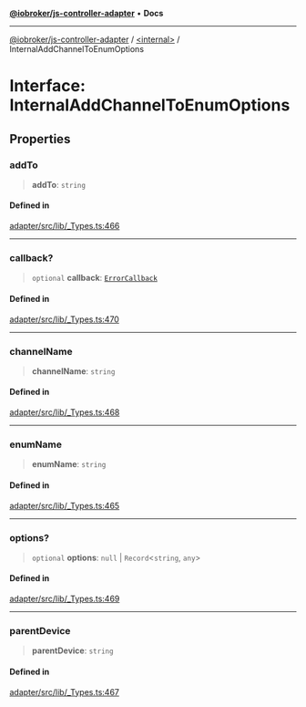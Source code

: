 [**@iobroker/js-controller-adapter**](../../README.md) • **Docs**

***

[@iobroker/js-controller-adapter](../../globals.md) / [\<internal\>](../README.md) / InternalAddChannelToEnumOptions

# Interface: InternalAddChannelToEnumOptions

## Properties

### addTo

> **addTo**: `string`

#### Defined in

[adapter/src/lib/\_Types.ts:466](https://github.com/ioBroker/ioBroker.js-controller/blob/fe9fbf6b684b474bc0dfc453eb28790be874895e/packages/adapter/src/lib/_Types.ts#L466)

***

### callback?

> `optional` **callback**: [`ErrorCallback`](../type-aliases/ErrorCallback.md)

#### Defined in

[adapter/src/lib/\_Types.ts:470](https://github.com/ioBroker/ioBroker.js-controller/blob/fe9fbf6b684b474bc0dfc453eb28790be874895e/packages/adapter/src/lib/_Types.ts#L470)

***

### channelName

> **channelName**: `string`

#### Defined in

[adapter/src/lib/\_Types.ts:468](https://github.com/ioBroker/ioBroker.js-controller/blob/fe9fbf6b684b474bc0dfc453eb28790be874895e/packages/adapter/src/lib/_Types.ts#L468)

***

### enumName

> **enumName**: `string`

#### Defined in

[adapter/src/lib/\_Types.ts:465](https://github.com/ioBroker/ioBroker.js-controller/blob/fe9fbf6b684b474bc0dfc453eb28790be874895e/packages/adapter/src/lib/_Types.ts#L465)

***

### options?

> `optional` **options**: `null` \| `Record`\<`string`, `any`\>

#### Defined in

[adapter/src/lib/\_Types.ts:469](https://github.com/ioBroker/ioBroker.js-controller/blob/fe9fbf6b684b474bc0dfc453eb28790be874895e/packages/adapter/src/lib/_Types.ts#L469)

***

### parentDevice

> **parentDevice**: `string`

#### Defined in

[adapter/src/lib/\_Types.ts:467](https://github.com/ioBroker/ioBroker.js-controller/blob/fe9fbf6b684b474bc0dfc453eb28790be874895e/packages/adapter/src/lib/_Types.ts#L467)
